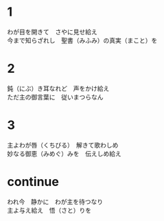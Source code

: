 # 1  
わが目を開きて　さやに見せ給え  
今まで知らざれし　聖書（みふみ）の真実（まこと）を  

# 2  
鈍（にぶ）き耳なれど　声をかけ給え  
ただ主の御言葉に　従いまつらなん  

# 3  
主よわが唇（くちびる）　解きて歌わしめ  
妙なる御恵（みめぐ）みを　伝えしめ給え  

# continue  
われ今　静かに　わが主を待つなり  
主よ与え給え　悟（さと）りを  

